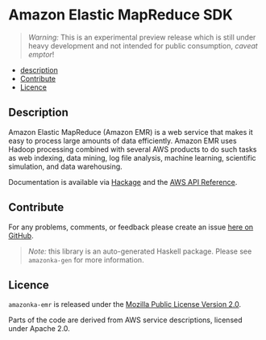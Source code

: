 # Amazon Elastic MapReduce SDK

> _Warning:_ This is an experimental preview release which is still under heavy development and not intended for public consumption, _caveat emptor_!

* [description](#description)
* [Contribute](#contribute)
* [Licence](#licence)

## Description

Amazon Elastic MapReduce (Amazon EMR) is a web service that makes it easy to
process large amounts of data efficiently. Amazon EMR uses Hadoop processing
combined with several AWS products to do such tasks as web indexing, data
mining, log file analysis, machine learning, scientific simulation, and data
warehousing.

Documentation is available via [Hackage](http://hackage.haskell.org/package/amazonka-emr)
and the [AWS API Reference](http://docs.aws.amazon.com/ElasticMapReduce/latest/API/Welcome.html).


## Contribute

For any problems, comments, or feedback please create an issue [here on GitHub](https://github.com/brendanhay/amazonka/issues).

> _Note:_ this library is an auto-generated Haskell package. Please see `amazonka-gen` for more information.


## Licence

`amazonka-emr` is released under the [Mozilla Public License Version 2.0](http://www.mozilla.org/MPL/).

Parts of the code are derived from AWS service descriptions, licensed under Apache 2.0.
